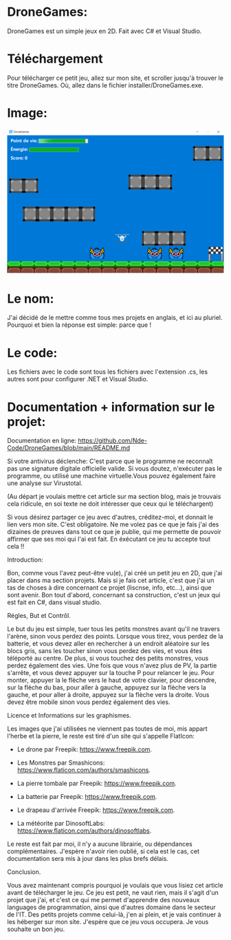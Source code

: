 # DroneGames:
DroneGames est un simple jeux en 2D. Fait avec C# et Visual Studio.

# Téléchargement

Pour télécharger ce petit jeu, allez sur mon site, et scroller jusqu'à trouver le titre DroneGames. Où, allez dans le fichier installer/DroneGames.exe.

# Image:

![alt text](https://github.com/Nde-Code/DroneGames/blob/main/screen.PNG)

# Le nom:

J'ai décidé de le mettre comme tous mes projets en anglais, et ici au pluriel.
Pourquoi et bien la réponse est simple: parce que !

# Le code:

Les fichiers avec le code sont tous les fichiers avec l'extension .cs, les autres sont pour configurer .NET et Visual Studio.

# Documentation + information sur le projet:

Documentation en ligne: https://github.com/Nde-Code/DroneGames/blob/main/README.md

Si votre antivirus déclenche: C'est parce que le programme ne reconnaît pas une signature digitale officielle valide. Si vous doutez, n'exécuter pas le programme, ou utilisé une machine virtuelle.Vous pouvez également faire une analyse sur Virustotal.

(Au départ je voulais mettre cet article sur ma section blog, mais je trouvais cela ridicule, en soi texte ne doit intéresser que ceux qui le téléchargent) 

Si vous désirez partager ce jeu avec d'autres, créditez-moi, et donnait le lien vers mon site. C'est obligatoire. Ne me volez pas ce que je fais j'ai des dizaines de preuves dans tout ce que je publie, qui me permette de pouvoir affirmer que ses moi qui l'ai est fait. En éxécutant ce jeu tu accepte tout cela !!

Introduction:
 

Bon, comme vous l'avez peut-être vu(e), j'ai créé un petit jeu en 2D, que j'ai placer dans ma section projets. Mais si je fais cet article, c'est que j'ai un tas de choses à dire concernant ce projet (liscnse, info, etc...), ainsi que sont avenir. Bon tout d'abord, concernant sa construction, c'est un jeux qui est fait en C#, dans visual studio.

Régles, But et Contrôl.
 

Le but du jeu est simple, tuer tous les petits monstres avant qu'il ne travers l'arène, sinon vous perdez des points. Lorsque vous tirez, vous perdez de la batterie, et vous devez aller en rechercher à un endroit aléatoire sur les blocs gris, sans les toucher sinon vous perdez des vies, et vous êtes téléporté au centre. De plus, si vous touchez des petits monstres, vous perdez également des vies. Une fois que vous n'avez plus de PV, la partie s'arrête, et vous devez appuyer sur la touche P pour relancer le jeu. Pour monter, appuyer la le flèche vers le haut de votre clavier, pour descendre, sur la flèche du bas, pour aller à gauche, appuyez sur la flèche vers la gauche, et pour aller à droite, appuyez sur la flèche vers la droite. Vous devez être mobile sinon vous perdez également des vies. 

 

Licence et Informations sur les graphismes.
 

Les images que j'ai utilisées ne viennent pas toutes de moi, mis appart l'herbe et la pierre, le reste est tiré d'un site qui s'appelle FlatIcon:

 

- Le drone par Freepik: https://www.freepik.com.

 

- Les Monstres par Smashicons: https://www.flaticon.com/authors/smashicons.

 

- La pierre tombale par Freepik: https://www.freepik.com.

 

- La batterie par Freepik: https://www.freepik.com.

 

- Le drapeau d'arrivée Freepik: https://www.freepik.com.

 

- La météorite par DinosoftLabs: https://www.flaticon.com/authors/dinosoftlabs.

 

Le reste est fait par moi, il n'y a aucune librairie, ou dépendances complémentaires. J'espère n'avoir rien oublié, si cela est le cas, cet documentation sera mis à jour dans les plus brefs délais.

 

Conclusion.
 

Vous avez maintenant compris pourquoi je voulais que vous lisiez cet article avant de télécharger le jeu. Ce jeu est petit, ne vaut rien, mais il s'agit d'un projet que j'ai, et c'est ce qui me permet d'apprendre des nouveaux languages de programmation, ainsi que d'autres domaine dans le secteur de l'IT. Des petits projets comme celui-là, j'en ai plein, et je vais continuer à les héberger sur mon site. J'espère que ce jeu vous occupera. Je vous souhaite un bon jeu.

 
